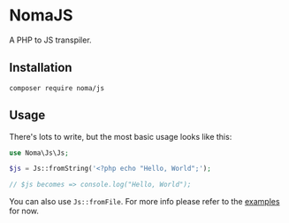 # NomaJS

A PHP to JS transpiler. 

## Installation

```shell
composer require noma/js
```

## Usage

There's lots to write, but the most basic usage looks like this:

```php
use Noma\Js\Js;

$js = Js::fromString('<?php echo "Hello, World";');

// $js becomes => console.log("Hello, World");
```

You can also use `Js::fromFile`. For more info please refer to the [examples](https://github.com/nomaphp/js/tree/main/examples) for now.